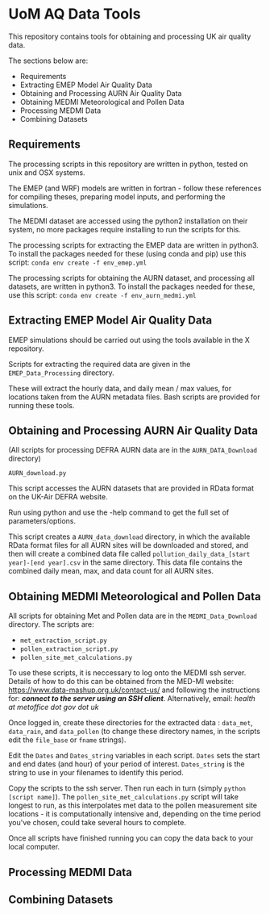 # UoM AQ Data Tools

This repository contains tools for obtaining and processing UK air quality data.

The sections below are:
 - Requirements
 - Extracting EMEP Model Air Quality Data
 - Obtaining and Processing AURN Air Quality Data
 - Obtaining MEDMI Meteorological and Pollen Data
 - Processing MEDMI Data
 - Combining Datasets


## Requirements

The processing scripts in this repository are written in python, tested on unix and OSX
systems.

The EMEP (and WRF) models are written in fortran - follow these references for compiling 
theses, preparing model inputs, and performing the simulations.

The MEDMI dataset are accessed using the python2 installation on their system, no more
packages require installing to run the scripts for this.

The processing scripts for extracting the EMEP data are written in python3. To
install the packages needed for these (using conda and pip) use this script:
`conda env create -f env_emep.yml`

The processing scripts for obtaining the AURN dataset, and processing all datasets, are
written in python3. To install the packages needed for these, use this script: 
`conda env create -f env_aurn_medmi.yml`


## Extracting EMEP Model Air Quality Data

EMEP simulations should be carried out using the tools available in the X repository.

Scripts for extracting the required data are given in the `EMEP_Data_Processing` directory.

These will extract the hourly data, and daily mean / max values, for locations taken
from the AURN metadata files. Bash scripts are provided for running these tools.
 

## Obtaining and Processing AURN Air Quality Data

(All scripts for processing DEFRA AURN data are in the `AURN_DATA_Download` directory)

`AURN_download.py`

This script accesses the AURN datasets that are provided in RData format on the UK-Air
DEFRA website.

Run using python and use the -help command to get the full set of parameters/options.

This script creates a `AURN_data_download` directory, in which the available RData format
files for all AURN sites will be downloaded and stored, and then will create a combined
data file called `pollution_daily_data_[start year]-[end year].csv` in the same directory.
This data file contains the combined daily mean, max, and data count for all AURN sites.


## Obtaining MEDMI Meteorological and Pollen Data

All scripts for obtaining Met and Pollen data are in the `MEDMI_Data_Download` directory.
The scripts are:
- `met_extraction_script.py`
- `pollen_extraction_script.py`
- `pollen_site_met_calculations.py`


To use these scripts, it is neccessary to log onto the MEDMI ssh server. Details of how to do 
this can be obtained from the MED-MI website:
https://www.data-mashup.org.uk/contact-us/
and  following the instructions for:  ***connect to the server using an SSH client***.
Alternatively, email: *health at metoffice dot gov dot uk*

Once logged in, create these directories for the extracted data : `data_met`, `data_rain`, and `data_pollen`
(to change these directory names, in the scripts edit the `file_base` or `fname` strings).

Edit the `Dates` and `Dates_string` variables in each script. `Dates` sets the start and 
end dates (and hour) of your period of interest. `Dates_string` is the string to use in your
filenames to identify this period.

Copy the scripts to the ssh server. Then run each in turn (simply `python [script name]`).
The `pollen_site_met_calculations.py` script will take longest to run, as this interpolates
met data to the pollen measurement site locations - it is computationally intensive and,
depending on the time period you've chosen, could take several hours to complete.

Once all scripts have finished running you can copy the data back to your local computer.

## Processing MEDMI Data


## Combining Datasets
